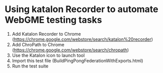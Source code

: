 # Using katalon Recorder to automate WebGME testing tasks
1) Add Katalon Recorder to Chrome (https://chrome.google.com/webstore/search/katalon%20recorder)
2) Add ChroPath to Chrome (https://chrome.google.com/webstore/search/chropath)
3) Use the Katalon icon to launch tool
4) Import this test file  (BuildPingPongFederationWithExports.html)
5) Run the test suite 

